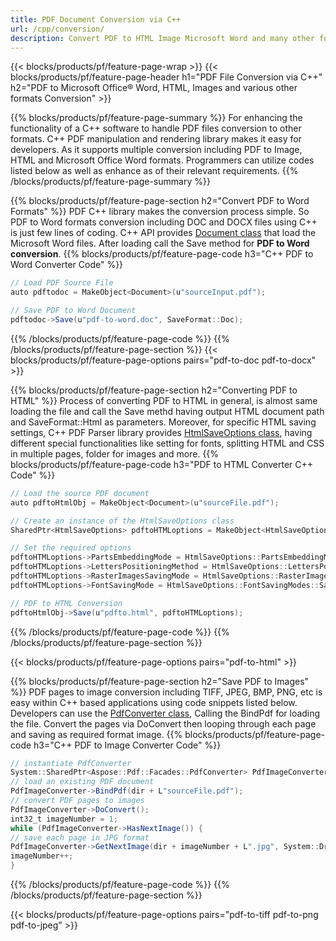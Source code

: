 ```yaml
---
title: PDF Document Conversion via C++ 
url: /cpp/conversion/
description: Convert PDF to HTML Image Microsoft Word and many other formats with just few lines of C++ code.
---
```


{{< blocks/products/pf/feature-page-wrap >}}
{{< blocks/products/pf/feature-page-header h1="PDF File Conversion via C++" h2="PDF to Microsoft Office® Word, HTML, Images and various other formats Conversion" >}}

{{% blocks/products/pf/feature-page-summary %}}
For enhancing the functionality of a C++ software to handle PDF files conversion to other formats. C++ PDF manipulation and rendering library makes it easy for developers. As it supports multiple conversion including PDF to Image, HTML and Microsoft Office Word formats. Programmers can utilize codes listed below as well as enhance as of their relevant requirements.
{{% /blocks/products/pf/feature-page-summary  %}}

{{% blocks/products/pf/feature-page-section  h2="Convert PDF to Word Formats" %}}
PDF C++ library makes the conversion process simple. So PDF to Word formats conversion including DOC and DOCX files using C++ is just few lines of coding. C++ API provides [Document class](https://apireference.aspose.com/pdf/cpp/class/aspose.pdf.document) that load the Microsoft Word files. After loading call the Save method for **PDF to Word conversion**.
{{% blocks/products/pf/feature-page-code h3="C++ PDF to Word Converter Code" %}}

```cs
// Load PDF Source File
auto pdftodoc = MakeObject<Document>(u"sourceInput.pdf");

// Save PDF to Word Document
pdftodoc->Save(u"pdf-to-word.doc", SaveFormat::Doc);
```
{{% /blocks/products/pf/feature-page-code  %}}
{{% /blocks/products/pf/feature-page-section %}}
{{< blocks/products/pf/feature-page-options pairs="pdf-to-doc pdf-to-docx" >}}

{{% blocks/products/pf/feature-page-section  h2="Converting PDF to HTML" %}}
Process of converting PDF to HTML in general, is almost same loading the file and call the Save methd having output HTML document path and SaveFormat::Html as parameters. Moreover, for specific HTML saving settings, C++ PDF Parser library provides [HtmlSaveOptions class](https://apireference.aspose.com/pdf/cpp/class/aspose.pdf.html_save_options), having different special functionalities like setting for fonts, splitting HTML and CSS in multiple pages, folder for images and more. 
{{% blocks/products/pf/feature-page-code h3="PDF to HTML Converter C++ Code" %}}

```cs
// Load the source PDF document
auto pdftoHtmlObj = MakeObject<Document>(u"sourceFile.pdf");

// Create an instance of the HtmlSaveOptions class
SharedPtr<HtmlSaveOptions> pdftoHTMLoptions = MakeObject<HtmlSaveOptions>();

// Set the required options
pdftoHTMLoptions->PartsEmbeddingMode = HtmlSaveOptions::PartsEmbeddingModes::EmbedAllIntoHtml;
pdftoHTMLoptions->LettersPositioningMethod = HtmlSaveOptions::LettersPositioningMethods::UseEmUnitsAndCompensationOfRoundingErrorsInCss;
pdftoHTMLoptions->RasterImagesSavingMode = HtmlSaveOptions::RasterImagesSavingModes::AsEmbeddedPartsOfPngPageBackground;
pdftoHTMLoptions->FontSavingMode = HtmlSaveOptions::FontSavingModes::SaveInAllFormats;

// PDF to HTML Conversion
pdftoHtmlObj->Save(u"pdfto.html", pdftoHTMLoptions);
```
{{% /blocks/products/pf/feature-page-code %}}
{{% /blocks/products/pf/feature-page-section %}}

{{< blocks/products/pf/feature-page-options pairs="pdf-to-html" >}}

{{% blocks/products/pf/feature-page-section  h2="Save PDF to Images" %}}
PDF pages to image conversion including TIFF, JPEG, BMP, PNG, etc is easy within C++ based applications using code snippets listed below. Developers can use the [PdfConverter class](https://apireference.aspose.com/pdf/cpp/class/aspose.pdf.facades.pdf_converter#details), Calling the BindPdf for loading the file. Convert the pages via DoConvert then looping through each page and saving as required format image.
{{% blocks/products/pf/feature-page-code h3="C++ PDF to Image Converter Code" %}}
```cs
// instantiate PdfConverter 
System::SharedPtr<Aspose::Pdf::Facades::PdfConverter> PdfImageConverter = System::MakeObject<Aspose::Pdf::Facades::PdfConverter>();
// load an existing PDF document 
PdfImageConverter->BindPdf(dir + L"sourceFile.pdf"); 
// convert PDF pages to images 
PdfImageConverter->DoConvert(); 
int32_t imageNumber = 1; 
while (PdfImageConverter->HasNextImage()) { 
// save each page in JPG format 
PdfImageConverter->GetNextImage(dir + imageNumber + L".jpg", System::Drawing::Imaging::ImageFormat::get_Jpeg(), 800, 1000); 
imageNumber++; 
}
```
{{% /blocks/products/pf/feature-page-code %}}
{{% /blocks/products/pf/feature-page-section %}}

{{< blocks/products/pf/feature-page-options pairs="pdf-to-tiff pdf-to-png pdf-to-jpeg" >}}